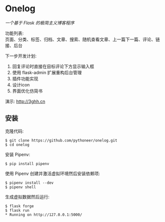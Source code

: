 # Onelog

*一个基于 Flask 的极简主义博客程序*  

功能列表:  
页面、分类、标签、归档、文章、搜索、随机查看文章、上一篇下一篇、评论、链接、后台

下一步开发计划:  
1. 回复评论时直接在目标评论下方显示输入框
2. 使用 flask-admin 扩展重构后台管理
3. 插件功能实现
4. 设计icon
5. 界面优化仿简书


演示: 
<http://3ghh.cn>

## 安装

克隆代码:
```
$ git clone https://github.com/pythoneer/onelog.git
$ cd onelog
```
安装 Pipenv:
```
$ pip install pipenv
```
使用 Pipenv 创建并激活虚拟环境然后安装依赖项:
```
$ pipenv install --dev
$ pipenv shell
```
生成虚拟数据然后运行:
```
$ flask forge
$ flask run
* Running on http://127.0.0.1:5000/
```
